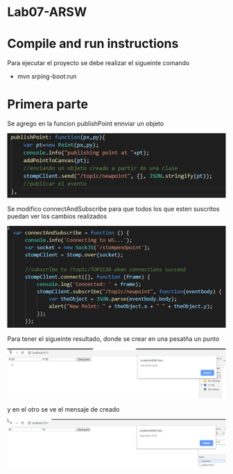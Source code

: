 # Lab07-ARSW

# Compile and run instructions

Para ejecutar el proyecto se debe realizar el sigueinte comando

* mvn srping-boot:run



# Primera parte 

Se agrego en la funcion publishPoint ennviar un objeto 

![](img/primeraparte1.png)

Se modifico connectAndSubscribe para que todos los que esten suscritos puedan ver los cambios realizados 

![](img/primeraparte2.png)

Para tener el sigueinte resultado, donde se crear en una pesatña un punto 

![](img/primeraparte3.png)

y en el otro se ve el mensaje de creado

![](img/primeraparte4.png)


